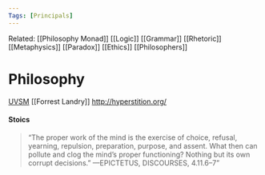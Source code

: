 ```yaml
---
Tags: [Principals]
---
```

Related: [[Philosophy Monad]] [[Logic]] [[Grammar]] [[Rhetoric]] [[Metaphysics]] [[Paradox]]  [[Ethics]] [[Philosophers]]


# Philosophy
[UVSM](http://web.archive.org/web/20191025042616/http://www.magic-flight.com/pub/uvsm_1/index.htm) [[Forrest Landry]]
http://hyperstition.org/ 

#### Stoics
> “The proper work of the mind is the exercise of choice, refusal, yearning, repulsion, preparation, purpose, and assent. What then can pollute and clog the mind’s proper functioning? Nothing but its own corrupt decisions.”
—EPICTETUS, DISCOURSES, 4.11.6–7”
